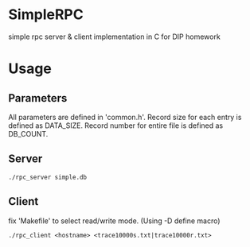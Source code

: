 # SimpleRPC
simple rpc server &amp; client implementation in C for DIP homework

# Usage
## Parameters
All parameters are defined in 'common.h'.
Record size for each entry is defined as DATA_SIZE.
Record number for entire file is defined as DB_COUNT.

## Server
```
./rpc_server simple.db
```

## Client
fix 'Makefile' to select read/write mode. (Using -D define macro)
```
./rpc_client <hostname> <trace10000s.txt|trace10000r.txt>
```
